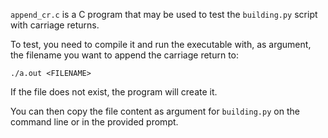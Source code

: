 `append_cr.c` is a C program that may be used to test the `building.py` script with carriage returns.

To test, you need to compile it and run the executable with, as argument, the filename you want to append the carriage return to:
```
./a.out <FILENAME>
```

If the file does not exist, the program will create it.

You can then copy the file content as argument for `building.py` on the command line or in the provided prompt.